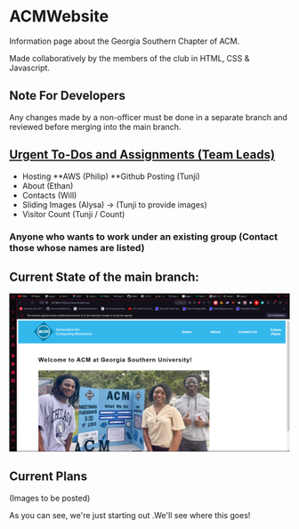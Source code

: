# ACMWebsite
Information page about the Georgia Southern Chapter of ACM.

Made collaboratively by the members of the club in HTML, CSS & Javascript.

## Note For Developers

Any changes made by a non-officer must be done in a separate branch and reviewed before merging into the main branch.


## <ins> Urgent To-Dos and Assignments (Team Leads)</ins>
* Hosting
  **AWS (Philip)
  **Github Posting (Tunji)
* About (Ethan)
* Contacts (Will)
* Sliding Images (Alysa) -> (Tunji to provide images)
* Visitor Count (Tunji / Count)

### Anyone who wants to work under an existing group (Contact those whose names are listed)

## Current State of the main branch:

![Alt text](images/progress_image_3.png)


## Current Plans

(Images to be posted)

As you can see, we're just starting out .We'll see where this goes!
